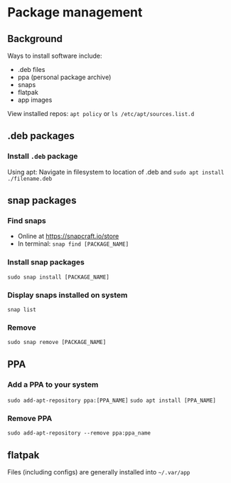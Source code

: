 # Package management


## Background

Ways to install software include:
* .deb files
* ppa (personal package archive)
* snaps
* flatpak
* app images


View installed repos:
`apt policy` or `ls /etc/apt/sources.list.d`


## .deb packages

### Install `.deb` package

Using apt:  Navigate in filesystem to location of .deb and
`sudo apt install ./filename.deb`




## snap packages

### Find snaps
* Online at https://snapcraft.io/store
* In terminal: `snap find [PACKAGE_NAME]`

### Install snap packages
`sudo snap install [PACKAGE_NAME]`

### Display snaps installed on system
`snap list`

### Remove
`sudo snap remove [PACKAGE_NAME]`





## PPA 

### Add a PPA to your system
`sudo add-apt-repository ppa:[PPA_NAME]`
`sudo apt install [PPA_NAME]`

### Remove PPA
`sudo add-apt-repository --remove ppa:ppa_name`



## flatpak

Files (including configs) are generally installed into `~/.var/app` 

